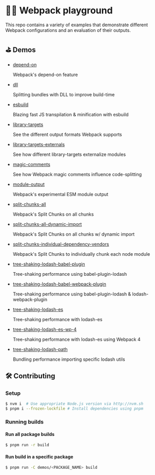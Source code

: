 # 🤹‍♂️ Webpack playground

This repo contains a variety of examples that demonstrate different Webpack configurations and an evaluation of their outputs.


## ⛳️ Demos
<!-- demos:start -->
- [depend-on](/demos/depend-on)

	Webpack's depend-on feature

- [dll](/demos/dll)

	Splitting bundles with DLL to improve build-time

- [esbuild](/demos/esbuild)

	Blazing fast JS transpilation & minification with esbuild

- [library-targets](/demos/library-targets)

	See the different output formats Webpack supports

- [library-targets-externals](/demos/library-targets-externals)

	See how different library-targets externalize modules

- [magic-comments](/demos/magic-comments)

	See how Webpack magic comments influence code-splitting

- [module-output](/demos/module-output)

	Webpack's experimental ESM module output

- [split-chunks-all](/demos/split-chunks-all)

	Webpack's Split Chunks on all chunks

- [split-chunks-all-dynamic-import](/demos/split-chunks-all-dynamic-import)

	Webpack's Split Chunks on all chunks w/ dynamic import

- [split-chunks-individual-dependency-vendors](/demos/split-chunks-individual-dependency-vendors)

	Webpack's Split Chunks to individually chunk each node module

- [tree-shaking-lodash-babel-plugin](/demos/tree-shaking-lodash-babel-plugin)

	Tree-shaking performance using babel-plugin-lodash

- [tree-shaking-lodash-babel-webpack-plugin](/demos/tree-shaking-lodash-babel-webpack-plugin)

	Tree-shaking performance using babel-plugin-lodash & lodash-webpack-plugin

- [tree-shaking-lodash-es](/demos/tree-shaking-lodash-es)

	Tree-shaking performance with lodash-es

- [tree-shaking-lodash-es-wp-4](/demos/tree-shaking-lodash-es-wp-4)

	Tree-shaking performance with lodash-es using Webpack 4

- [tree-shaking-lodash-path](/demos/tree-shaking-lodash-path)

	Bundling performance importing specific lodash utils
<!-- demos:end -->

## 🛠 Contributing

### Setup
```sh
$ nvm i  # Use appropriate Node.js version via http://nvm.sh
$ pnpm i --frozen-lockfile # Install dependencies using pnpm
```

### Running builds

#### Run all package builds
```sh
$ pnpm run -r build
```

#### Run build in a specific package
```sh
$ pnpm run -C demos/<PACKAGE_NAME> build
```
